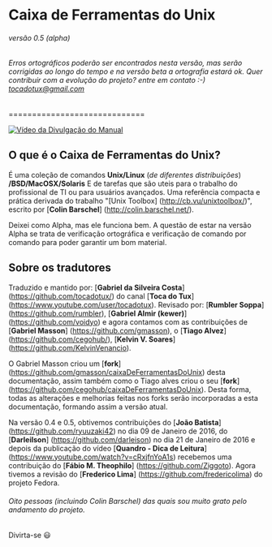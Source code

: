 # Caixa de Ferramentas do Unix 
###### versão 0.5 (alpha)
###### Erros ortográficos poderão ser encontrados nesta versão, mas serão corrigidas ao longo do tempo e na versão beta a ortografia estará ok. Quer contribuir com a evolução do projeto? entre em contato :-) tocadotux@gmail.com

=============================

[![Vídeo da Divulgação do Manual](https://i.ytimg.com/vi/uk-s6K479UU/0.jpg)](https://www.youtube.com/watch?v=uk-s6K479UU)

## O que é o Caixa de Ferramentas do Unix?
É uma coleção de comandos __Unix/Linux__ (*de diferentes distribuições*) __/BSD/MacOSX/Solaris__
E de tarefas que são uteis para o trabalho do profissional de TI ou para usuários avançados.
Uma referência compacta e prática derivada do trabalho "[Unix Toolbox] (http://cb.vu/unixtoolbox/)",
escrito por [__Colin Barschel__] (http://colin.barschel.net/).

 Deixei como Alpha, mas ele funciona bem. A questão de estar na versão Alpha se trata de verificação ortográfica e verificação de comando por comando para poder garantir um bom material.

## Sobre os tradutores

Traduzido e mantido por: [__Gabriel da Silveira Costa__] (https://github.com/tocadotux/) do canal [__Toca do Tux__] (https://www.youtube.com/user/tocadotux).
Revisado por: [__Rumbler Soppa__] (https://github.com/rumbler), [__Gabriel Almir (kewer)__] (https://github.com/voidyo) e agora contamos com as contribuições de [__Gabriel Masson__] (https://github.com/gmasson), o [__Tiago Alvez__] (https://github.com/cegohub/), [__Kelvin V. Soares__] (https://github.com/KelvinVenancio).

O Gabriel Masson criou um [__fork__] (https://github.com/gmasson/caixaDeFerramentasDoUnix) desta documentação, assim também como o Tiago alves criou o seu [__fork__] (https://github.com/cegohub/caixaDeFerramentasDoUnix). Desta forma, todas as alterações e melhorias feitas nos forks serão incorporadas a esta documentação, formando assim a versão atual.

Na versão 0.4 e 0.5, obtivemos contribuições do [__João Batista__] (https://github.com/ryuuzaki42) no dia 09 de Janeiro de 2016, do [__Darleilson__] (https://github.com/darleison) no dia 21 de Janeiro de 2016  e depois da publicação do vídeo [__Quandro - Dica de Leitura__] (https://www.youtube.com/watch?v=cRxjfnYoA1s) recebemos uma contribuição do [__Fábio M. Theophilo__] (https://github.com/Ziggoto). Agora tivemos a revisão do [__Frederico Lima__] (https://github.com/fredericolima) do projeto Fedora.

###### Oito pessoas (incluindo Colin Barschel) das quais sou muito grato pelo andamento do projeto.

Divirta-se :smiley:
